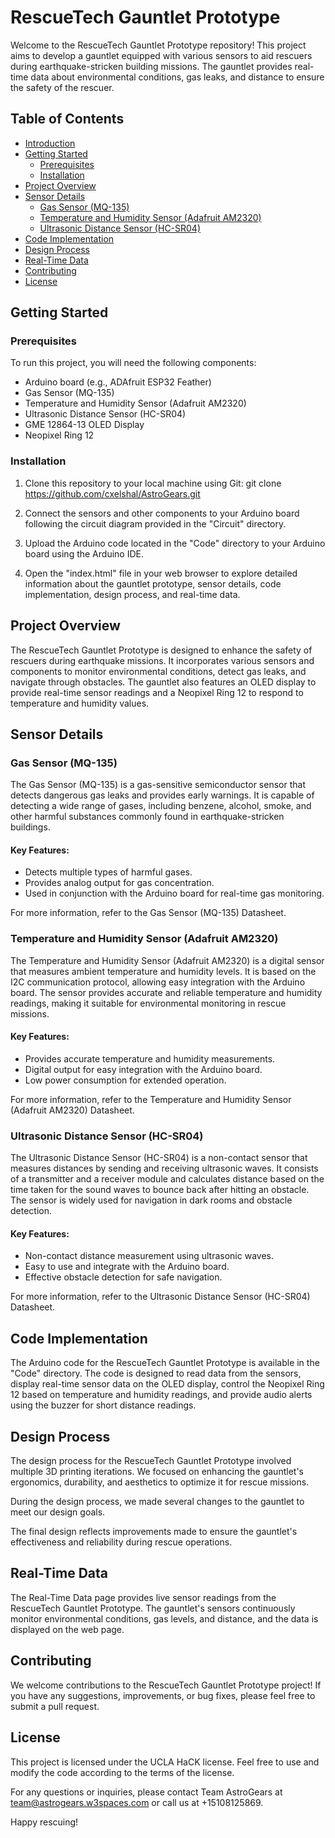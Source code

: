 # RescueTech Gauntlet Prototype

Welcome to the RescueTech Gauntlet Prototype repository! This project aims to develop a gauntlet equipped with various sensors to aid rescuers during earthquake-stricken building missions. The gauntlet provides real-time data about environmental conditions, gas leaks, and distance to ensure the safety of the rescuer.

## Table of Contents
- [Introduction](#rescuetech-gauntlet-prototype)
- [Getting Started](#getting-started)
  - [Prerequisites](#prerequisites)
  - [Installation](#installation)
- [Project Overview](#project-overview)
- [Sensor Details](#sensor-details)
  - [Gas Sensor (MQ-135)](#gas-sensor-mq-135)
  - [Temperature and Humidity Sensor (Adafruit AM2320)](#temperature-and-humidity-sensor-adafruit-am2320)
  - [Ultrasonic Distance Sensor (HC-SR04)](#ultrasonic-distance-sensor-hc-sr04)
- [Code Implementation](#code-implementation)
- [Design Process](#design-process)
- [Real-Time Data](#real-time-data)
- [Contributing](#contributing)
- [License](#license)

## Getting Started

### Prerequisites

To run this project, you will need the following components:

- Arduino board (e.g., ADAfruit ESP32 Feather)
- Gas Sensor (MQ-135)
- Temperature and Humidity Sensor (Adafruit AM2320)
- Ultrasonic Distance Sensor (HC-SR04)
- GME 12864-13 OLED Display
- Neopixel Ring 12

### Installation

1. Clone this repository to your local machine using Git:
git clone https://github.com/cxelshal/AstroGears.git


2. Connect the sensors and other components to your Arduino board following the circuit diagram provided in the "Circuit" directory.

3. Upload the Arduino code located in the "Code" directory to your Arduino board using the Arduino IDE.

4. Open the "index.html" file in your web browser to explore detailed information about the gauntlet prototype, sensor details, code implementation, design process, and real-time data.

## Project Overview

The RescueTech Gauntlet Prototype is designed to enhance the safety of rescuers during earthquake missions. It incorporates various sensors and components to monitor environmental conditions, detect gas leaks, and navigate through obstacles. The gauntlet also features an OLED display to provide real-time sensor readings and a Neopixel Ring 12 to respond to temperature and humidity values.

## Sensor Details

### Gas Sensor (MQ-135)

The Gas Sensor (MQ-135) is a gas-sensitive semiconductor sensor that detects dangerous gas leaks and provides early warnings. It is capable of detecting a wide range of gases, including benzene, alcohol, smoke, and other harmful substances commonly found in earthquake-stricken buildings.


#### Key Features:
- Detects multiple types of harmful gases.
- Provides analog output for gas concentration.
- Used in conjunction with the Arduino board for real-time gas monitoring.

For more information, refer to the Gas Sensor (MQ-135) Datasheet.

### Temperature and Humidity Sensor (Adafruit AM2320)

The Temperature and Humidity Sensor (Adafruit AM2320) is a digital sensor that measures ambient temperature and humidity levels. It is based on the I2C communication protocol, allowing easy integration with the Arduino board. The sensor provides accurate and reliable temperature and humidity readings, making it suitable for environmental monitoring in rescue missions.


#### Key Features:
- Provides accurate temperature and humidity measurements.
- Digital output for easy integration with the Arduino board.
- Low power consumption for extended operation.

For more information, refer to the Temperature and Humidity Sensor (Adafruit AM2320) Datasheet.

### Ultrasonic Distance Sensor (HC-SR04)

The Ultrasonic Distance Sensor (HC-SR04) is a non-contact sensor that measures distances by sending and receiving ultrasonic waves. It consists of a transmitter and a receiver module and calculates distance based on the time taken for the sound waves to bounce back after hitting an obstacle. The sensor is widely used for navigation in dark rooms and obstacle detection.


#### Key Features:
- Non-contact distance measurement using ultrasonic waves.
- Easy to use and integrate with the Arduino board.
- Effective obstacle detection for safe navigation.

For more information, refer to the Ultrasonic Distance Sensor (HC-SR04) Datasheet.

## Code Implementation

The Arduino code for the RescueTech Gauntlet Prototype is available in the "Code" directory. The code is designed to read data from the sensors, display real-time sensor data on the OLED display, control the Neopixel Ring 12 based on temperature and humidity readings, and provide audio alerts using the buzzer for short distance readings.

## Design Process

The design process for the RescueTech Gauntlet Prototype involved multiple 3D printing iterations. We focused on enhancing the gauntlet's ergonomics, durability, and aesthetics to optimize it for rescue missions.


During the design process, we made several changes to the gauntlet to meet our design goals.


The final design reflects improvements made to ensure the gauntlet's effectiveness and reliability during rescue operations.

## Real-Time Data

The Real-Time Data page provides live sensor readings from the RescueTech Gauntlet Prototype. The gauntlet's sensors continuously monitor environmental conditions, gas levels, and distance, and the data is displayed on the web page.

## Contributing

We welcome contributions to the RescueTech Gauntlet Prototype project! If you have any suggestions, improvements, or bug fixes, please feel free to submit a pull request.

## License

This project is licensed under the UCLA HaCK license. Feel free to use and modify the code according to the terms of the license.

For any questions or inquiries, please contact Team AstroGears at team@astrogears.w3spaces.com or call us at +15108125869.

Happy rescuing!

